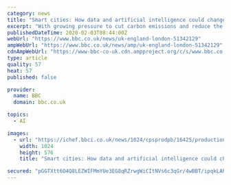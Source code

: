 ```yaml
---
category: news
title: "Smart cities: How data and artificial intelligence could change London"
excerpt: "With growing pressure to cut carbon emissions and reduce the number of vehicles on the road, some small cameras could help provide the answer to London's emission woes. You could easily miss it. It's a small triangular grey box high up on a lamp-post but it could hold the key to big changes on London's streets. These are scanners counting who ..."
publishedDateTime: 2020-02-03T08:44:00Z
webUrl: "https://www.bbc.co.uk/news/uk-england-london-51342129"
ampWebUrl: "https://www.bbc.co.uk/news/amp/uk-england-london-51342129"
cdnAmpWebUrl: "https://www-bbc-co-uk.cdn.ampproject.org/c/s/www.bbc.co.uk/news/amp/uk-england-london-51342129"
type: article
quality: 57
heat: 57
published: false

provider:
  name: BBC
  domain: bbc.co.uk

topics:
  - AI

images:
  - url: "https://ichef.bbci.co.uk/news/1024/cpsprodpb/16425/production/_110737119_cameras2.jpg"
    width: 1024
    height: 576
    title: "Smart cities: How data and artificial intelligence could change London"

secured: "pGGTXtt6O4Q8LEZWIFMmYUe3EG8qRZrwgWiCItNVs6c3qGr/4wBBT/ipqkLAhx6EKL57c/A5FqhGYr6+Uk0SzdcWptELKg6o5iP0LiH38C7du9Xl7XrBB/aprfn7NqG8a5v0p54NmgZdPmsG9c3m7Ksnz6/6mR3D9ZbB/50fCF4WluDfgwRtdYHoZTTtEdeBvjBefcxQEtT5xDO7Z8YwmE8JeJLKc4ctylkvkk0sl6Z2CFKp/Av/S/3VFyzQUKKafJ9KopmSFRNoJbMu4yiFSWTBTjabPb33JEFB29Zecf1KWYlH4xFtaBie4xeeJLHE;uEYrB+xtt/D4tIy/AV8gMw=="
---
```


